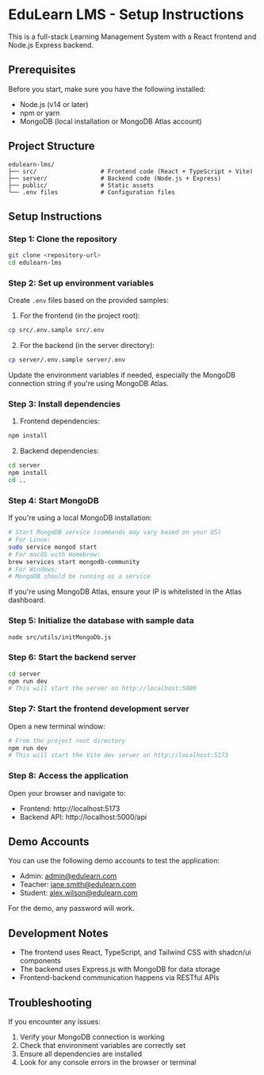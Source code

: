 
# EduLearn LMS - Setup Instructions

This is a full-stack Learning Management System with a React frontend and Node.js Express backend.

## Prerequisites

Before you start, make sure you have the following installed:
- Node.js (v14 or later)
- npm or yarn
- MongoDB (local installation or MongoDB Atlas account)

## Project Structure

```
edulearn-lms/
├── src/                  # Frontend code (React + TypeScript + Vite)
├── server/               # Backend code (Node.js + Express)
├── public/               # Static assets
└── .env files            # Configuration files
```

## Setup Instructions

### Step 1: Clone the repository

```bash
git clone <repository-url>
cd edulearn-lms
```

### Step 2: Set up environment variables

Create `.env` files based on the provided samples:

1. For the frontend (in the project root):
```bash
cp src/.env.sample src/.env
```

2. For the backend (in the server directory):
```bash
cp server/.env.sample server/.env
```

Update the environment variables if needed, especially the MongoDB connection string if you're using MongoDB Atlas.

### Step 3: Install dependencies

1. Frontend dependencies:
```bash
npm install
```

2. Backend dependencies:
```bash
cd server
npm install
cd ..
```

### Step 4: Start MongoDB

If you're using a local MongoDB installation:

```bash
# Start MongoDB service (commands may vary based on your OS)
# For Linux:
sudo service mongod start
# For macOS with Homebrew:
brew services start mongodb-community
# For Windows:
# MongoDB should be running as a service
```

If you're using MongoDB Atlas, ensure your IP is whitelisted in the Atlas dashboard.

### Step 5: Initialize the database with sample data

```bash
node src/utils/initMongoDb.js
```

### Step 6: Start the backend server

```bash
cd server
npm run dev
# This will start the server on http://localhost:5000
```

### Step 7: Start the frontend development server

Open a new terminal window:

```bash
# From the project root directory
npm run dev
# This will start the Vite dev server on http://localhost:5173
```

### Step 8: Access the application

Open your browser and navigate to:
- Frontend: http://localhost:5173
- Backend API: http://localhost:5000/api

## Demo Accounts

You can use the following demo accounts to test the application:
- Admin: admin@edulearn.com
- Teacher: jane.smith@edulearn.com
- Student: alex.wilson@edulearn.com

For the demo, any password will work.

## Development Notes

- The frontend uses React, TypeScript, and Tailwind CSS with shadcn/ui components
- The backend uses Express.js with MongoDB for data storage
- Frontend-backend communication happens via RESTful APIs

## Troubleshooting

If you encounter any issues:

1. Verify your MongoDB connection is working
2. Check that environment variables are correctly set
3. Ensure all dependencies are installed
4. Look for any console errors in the browser or terminal
